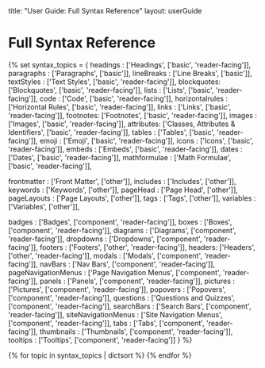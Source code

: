 <frontmatter>
  title: "User Guide: Full Syntax Reference"
  layout: userGuide
</frontmatter>

# Full Syntax Reference

{% set syntax_topics = {
  headings : ['Headings', ['basic', 'reader-facing']],
  paragraphs : ['Paragraphs', ['basic']],
  lineBreaks : ['Line Breaks', ['basic']],
  textStyles : ['Text Styles', ['basic', 'reader-facing']],
  blockquotes: ['Blockquotes', ['basic', 'reader-facing']],
  lists : ['Lists', ['basic', 'reader-facing']],
  code : ['Code', ['basic', 'reader-facing']],
  horizontalrules : ['Horizontal Rules', ['basic', 'reader-facing']],
  links : ['Links', ['basic', 'reader-facing']],
  footnotes: ['Footnotes', ['basic', 'reader-facing']],
  images : ['Images', ['basic', 'reader-facing']],
  attributes: ['Classes, Attributes & Identifiers', ['basic', 'reader-facing']],
  tables : ['Tables', ['basic', 'reader-facing']],
  emoji : ['Emoji', ['basic', 'reader-facing']],
  icons : ['Icons', ['basic', 'reader-facing']],
  embeds : ['Embeds', ['basic', 'reader-facing']],
  dates : ['Dates', ['basic', 'reader-facing']],
  mathformulae : ['Math Formulae', ['basic', 'reader-facing']],

  frontmatter : ['Front Matter', ['other']],
  includes : ['Includes', ['other']],
  keywords : ['Keywords', ['other']],
  pageHead : ['Page Head', ['other']],
  pageLayouts : ['Page Layouts', ['other']],
  tags : ['Tags', ['other']],
  variables : ['Variables', ['other']],

  badges : ['Badges', ['component', 'reader-facing']],
  boxes : ['Boxes', ['component', 'reader-facing']],
  diagrams : ['Diagrams', ['component', 'reader-facing']],
  dropdowns : ['Dropdowns', ['component', 'reader-facing']],
  footers : ['Footers', ['other', 'reader-facing']],
  headers: ['Headers', ['other', 'reader-facing']],
  modals : ['Modals', ['component', 'reader-facing']],
  navBars : ['Nav Bars', ['component', 'reader-facing']],
  pageNavigationMenus : ['Page Navigation Menus', ['component', 'reader-facing']],
  panels : ['Panels', ['component', 'reader-facing']],
  pictures : ['Pictures', ['component', 'reader-facing']],
  popovers : ['Popovers', ['component', 'reader-facing']],
  questions : ['Questions and Quizzes', ['component', 'reader-facing']],
  searchBars : ['Search Bars', ['component', 'reader-facing']],
  siteNavigationMenus : ['Site Navigation Menus', ['component', 'reader-facing']],
  tabs : ['Tabs', ['component', 'reader-facing']],
  thumbnails : ['Thumbnails', ['component', 'reader-facing']],
  tooltips : ['Tooltips', ['component', 'reader-facing']]
} %}

{% for topic in syntax_topics | dictsort %}
<panel type="seamless" header="###### **{{ topic[1][0] }}**">
  <include src="syntax/{{ topic[0] }}.mbdf" />
</panel>
{% endfor %}
